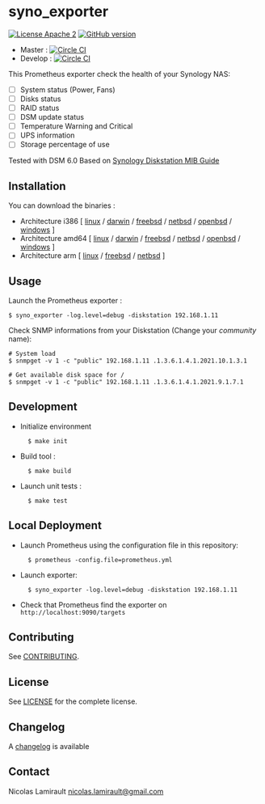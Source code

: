 # syno_exporter

[![License Apache 2][badge-license]](LICENSE)
[![GitHub version](https://badge.fury.io/gh/nlamirault%2Fsyno_exporter.svg)](https://badge.fury.io/gh/nlamirault%2Fsyno_exporter)

* Master : [![Circle CI](https://circleci.com/gh/nlamirault/syno_exporter/tree/master.svg?style=svg)](https://circleci.com/gh/nlamirault/syno_exporter/tree/master)
* Develop : [![Circle CI](https://circleci.com/gh/nlamirault/syno_exporter/tree/develop.svg?style=svg)](https://circleci.com/gh/nlamirault/syno_exporter/tree/develop)

This Prometheus exporter check the health of your Synology NAS:
* [ ] System status (Power, Fans)
* [ ] Disks status
* [ ] RAID status
* [ ] DSM update status
* [ ] Temperature Warning and Critical
* [ ] UPS information
* [ ] Storage percentage of use

Tested with DSM 6.0
Based on [Synology Diskstation MIB Guide](http://ukdl.synology.com/download/Document/MIBGuide/Synology_DiskStation_MIB_Guide.pdf )


## Installation

You can download the binaries :

* Architecture i386 [ [linux](https://bintray.com/artifact/download/nlamirault/oss/syno_exporter-0.1.0_linux_386) / [darwin](https://bintray.com/artifact/download/nlamirault/oss/syno_exporter-0.1.0_darwin_386) / [freebsd](https://bintray.com/artifact/download/nlamirault/oss/syno_exporter-0.1.0_freebsd_386) / [netbsd](https://bintray.com/artifact/download/nlamirault/oss/syno_exporter-0.1.0_netbsd_386) / [openbsd](https://bintray.com/artifact/download/nlamirault/oss/syno_exporter-0.1.0_openbsd_386) / [windows](https://bintray.com/artifact/download/nlamirault/oss/syno_exporter-0.1.0_windows_386.exe) ]
* Architecture amd64 [ [linux](https://bintray.com/artifact/download/nlamirault/oss/syno_exporter-0.1.0_linux_amd64) / [darwin](https://bintray.com/artifact/download/nlamirault/oss/syno_exporter-0.1.0_darwin_amd64) / [freebsd](https://bintray.com/artifact/download/nlamirault/oss/syno_exporter-0.1.0_freebsd_amd64) / [netbsd](https://bintray.com/artifact/download/nlamirault/oss/syno_exporter-0.1.0_netbsd_amd64) / [openbsd](https://bintray.com/artifact/download/nlamirault/oss/syno_exporter-0.1.0_openbsd_amd64) / [windows](https://bintray.com/artifact/download/nlamirault/oss/syno_exporter-0.1.0_windows_amd64.exe) ]
* Architecture arm [ [linux](https://bintray.com/artifact/download/nlamirault/oss/syno_exporter-0.1.0_linux_arm) / [freebsd](https://bintray.com/artifact/download/nlamirault/oss/syno_exporter-0.1.0_freebsd_arm) / [netbsd](https://bintray.com/artifact/download/nlamirault/oss/syno_exporter-0.1.0_netbsd_arm) ]


## Usage

Launch the Prometheus exporter :

    $ syno_exporter -log.level=debug -diskstation 192.168.1.11

Check SNMP informations from your Diskstation (Change your *community* name):

    # System load
    $ snmpget -v 1 -c "public" 192.168.1.11 .1.3.6.1.4.1.2021.10.1.3.1

    # Get available disk space for /
    $ snmpget -v 1 -c "public" 192.168.1.11 .1.3.6.1.4.1.2021.9.1.7.1


## Development

* Initialize environment

        $ make init

* Build tool :

        $ make build

* Launch unit tests :

        $ make test


## Local Deployment

* Launch Prometheus using the configuration file in this repository:

        $ prometheus -config.file=prometheus.yml

* Launch exporter:

        $ syno_exporter -log.level=debug -diskstation 192.168.1.11

* Check that Prometheus find the exporter on `http://localhost:9090/targets`


## Contributing

See [CONTRIBUTING](CONTRIBUTING.md).


## License

See [LICENSE](LICENSE) for the complete license.


## Changelog

A [changelog](ChangeLog.md) is available


## Contact

Nicolas Lamirault <nicolas.lamirault@gmail.com>

[badge-license]: https://img.shields.io/badge/license-Apache2-green.svg?style=flat
